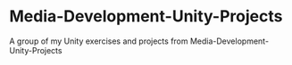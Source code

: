 # Media-Development-Unity-Projects
A group of my Unity exercises and projects from Media-Development-Unity-Projects
